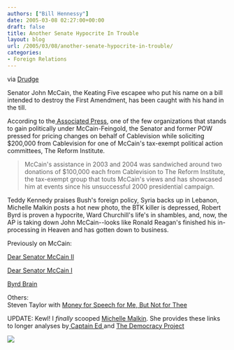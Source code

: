 ```yaml
---
authors: ["Bill Hennessy"]
date: 2005-03-08 02:27:00+00:00
draft: false
title: Another Senate Hypocrite In Trouble
layout: blog
url: /2005/03/08/another-senate-hypocrite-in-trouble/
categories:
- Foreign Relations
---
```


via [Drudge](https://www.drudgereport.com)




Senator John McCain, the Keating Five escapee who put his name on a bill intended to destroy the First Amendment, has been caught with his hand in the till.




According to the[ Associated Press](https://apnews.myway.com/article/20050308/D88MFUN00.html), one of the few organizations that stands to gain politically under McCain-Feingold, the Senator and former POW pressed for pricing changes on behalf of Cablevision while soliciting $200,000 from Cablevision for one of McCain's tax-exempt political action committees, The Reform Institute.




> 

> 
> McCain's assistance in 2003 and 2004 was sandwiched around two donations of $100,000 each from Cablevision to The Reform Institute, the tax-exempt group that touts McCain's views and has showcased him at events since his unsuccessful 2000 presidential campaign.
> 
> 




Teddy Kennedy praises Bush's foreign policy, Syria backs up in Lebanon, Michelle Malkin posts a hot new photo, the BTK killer is depressed, Robert Byrd is proven a hypocrite, Ward Churchill's life's in shambles, and, now, the AP is taking down John McCain--looks like Ronald Reagan's finished his in-processing in Heaven and has gotten down to business.




Previously on McCain:




[Dear Senator McCain II](https://blog.billhennessy.com/blogs/hennessys_view/archive/2005/03/03/1292.aspx)




[Dear Senator McCain I](https://blog.billhennessy.com/blogs/hennessys_view/archive/2002/04/01/1088.aspx)




[Byrd Brain](https://blog.billhennessy.com/blogs/hennessys_view/archive/2005/03/06/1313.aspx)




Others:  
Steven Taylor with [Money for Speech for Me, But Not for Thee](https://www.poliblogger.com/index.php?p=6410)




UPDATE: Kewl! I _finally_ scooped [Michelle Malkin](https://michellemalkin.com/archives/001708.htm). She provides these links to longer analyses by[ Captain Ed ](https://www.captainsquartersblog.com/mt/archives/004010.php)and [The Democracy Project](https://www.democracy-project.com/archives/001322.html)




![](https://blog.billhennessy.com/aggbug.aspx?PostID=1318)

